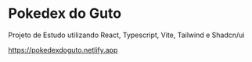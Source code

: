 # Pokedex do Guto

Projeto de Estudo utilizando React, Typescript, Vite, Tailwind e Shadcn/ui

https://pokedexdoguto.netlify.app